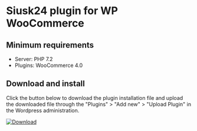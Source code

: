 # Siusk24 plugin for WP WooCommerce

## Minimum requirements
- Server: PHP 7.2
- Plugins: WooCommerce 4.0

## Download and install
Click the button below to download the plugin installation file and upload the downloaded file through the "Plugins" > "Add new" > "Upload Plugin" in the Wordpress administration.

[![Download](https://img.shields.io/badge/dynamic/json.svg?label=download&url=https://api.github.com/repos/mijora/siusk24-woocommerce/releases/latest&query=$.assets[0].name&style=for-the-badge)](https://github.com/mijora/siusk24-woocommerce/releases/latest/download/siusk24-woocommerce.zip)
